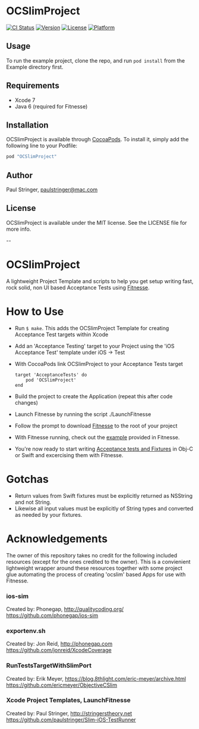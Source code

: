 # OCSlimProject

[![CI Status](http://img.shields.io/travis/paulstringer/OCSlimProject.svg?style=flat)](https://travis-ci.org/paulstringer/OCSlimProject)
[![Version](https://img.shields.io/cocoapods/v/OCSlimProject.svg?style=flat)](http://cocoapods.org/pods/OCSlimProject)
[![License](https://img.shields.io/cocoapods/l/OCSlimProject.svg?style=flat)](http://cocoapods.org/pods/OCSlimProject)
[![Platform](https://img.shields.io/cocoapods/p/OCSlimProject.svg?style=flat)](http://cocoapods.org/pods/OCSlimProject)

## Usage

To run the example project, clone the repo, and run `pod install` from the Example directory first.

## Requirements
- Xcode 7
- Java 6 (required for Fitnesse)


## Installation

OCSlimProject is available through [CocoaPods](http://cocoapods.org). To install
it, simply add the following line to your Podfile:

```ruby
pod "OCSlimProject"
```

## Author

Paul Stringer, paulstringer@mac.com

## License

OCSlimProject is available under the MIT license. See the LICENSE file for more info.

--

# OCSlimProject
A lightweight Project Template and scripts to help you get setup writing fast, rock solid, non UI based Acceptance Tests using [Fitnesse](http://fitnesse.org).

How to Use
==========

* Run ```$ make```. This adds the OCSlimProject Template for creating Acceptance Test targets within Xcode
* Add an 'Acceptance Testing' target to your Project using the 'iOS Acceptance Test' template under iOS -> Test
* With CocoaPods link OCSlimProject to your Acceptance Tests target
    
	```
    target 'AcceptanceTests' do
	    pod 'OCSlimProject'
    end
	```
    
* Build the project to create the Application (repeat this after code changes)
* Launch Fitnesse by running the script ./LaunchFitnesse
* Follow the prompt to download [Fitnesse](http://www.fitnesse.org/FitNesseDownload) to the  root of your project
* With Fitnesse running, check out the [example](http://localhost:8080/CocoaSlimExamplePage) provided in Fitnesse.
* You're now ready to start writing [Acceptance tests and Fixtures](http://stringerstheory.net/acceptance-testing-with-ios/)  in Obj-C or Swift and excercising them with Fitnesse.

Gotchas
=====

* Return values from Swift fixtures must be explicitly returned as NSString and not String.
* Likewise all input values must be explicitly of String types and converted as needed by your fixtures.

# Acknowledgements
The owner of this repository takes no credit for the following included resources (except for the ones credited to the owner). This is a convienient lightweight wrapper around these resources together with some project glue automating the process of creating 'ocslim' based Apps  for use with Fitnesse.

### ios-sim

Created by: Phonegap, http://qualitycoding.org/
https://github.com/phonegap/ios-sim

### exportenv.sh

Created by: Jon Reid, http://phonegap.com
https://github.com/jonreid/XcodeCoverage

### RunTestsTargetWithSlimPort

Created by: Erik Meyer, https://blog.8thlight.com/eric-meyer/archive.html
https://github.com/ericmeyer/ObjectiveCSlim

### Xcode Project Templates, LaunchFitnesse
Created by: Paul Stringer, http://stringerstheory.net
https://github.com/paulstringer/Slim-iOS-TestRunner
